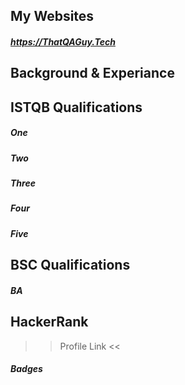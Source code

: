 ## My Websites

##### https://ThatQAGuy.Tech


## Background & Experiance


## ISTQB Qualifications

##### One 

##### Two

##### Three

##### Four

##### Five

## BSC Qualifications

##### BA

## HackerRank 

>> Profile Link <<

##### Badges
